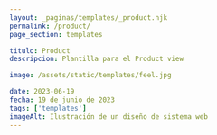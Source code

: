 ```yaml
---
layout: _paginas/templates/_product.njk
permalink: /product/
page_section: templates

titulo: Product
descripcion: Plantilla para el Product view

image: /assets/static/templates/feel.jpg

date: 2023-06-19
fecha: 19 de junio de 2023
tags: ['templates']
imageAlt: Ilustración de un diseño de sistema web
---
```



